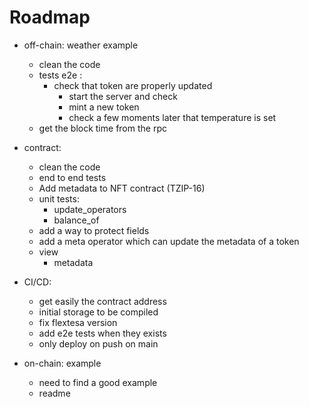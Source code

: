 # Roadmap

- off-chain: weather example
    - clean the code
    - tests e2e :
        - check that token are properly updated
            - start the server and check
            - mint a new token
            - check a few moments later that temperature is set
    - get the block time from the rpc

- contract:
    - clean the code
    - end to end tests
    - Add metadata to NFT contract (TZIP-16)
    - unit tests:
        - update_operators
        - balance_of
    - add a way to protect fields
    - add a meta operator which can update the metadata of a token
    - view
        - metadata

- CI/CD:
    - get easily the contract address
    - initial storage to be compiled
    - fix flextesa version
    - add e2e tests when they exists
    - only deploy on push on main

- on-chain: example
   - need to find a good example
   - readme